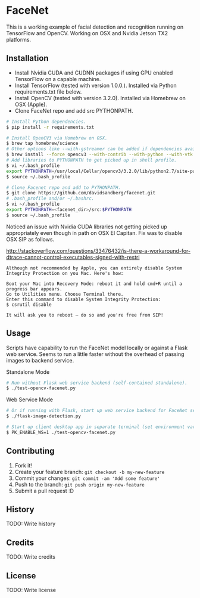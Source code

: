 # FaceNet

This is a working example of facial detection and recognition running on TensorFlow and OpenCV.  Working on OSX and Nvidia Jetson TX2 platforms.

## Installation

- Install Nvidia CUDA and CUDNN packages if using GPU enabled
  TensorFlow on a capable machine.
- Install TensorFlow (tested with version 1.0.0.).  Installed via Python
  requirements.txt file below.
- Install OpenCV (tested with version 3.2.0).  Installed via Homebrew on
  OSX (Apple).
- Clone FaceNet repo and add src PYTHONPATH.

```bash
# Install Python dependencies.
$ pip install -r requirements.txt

# Install OpenCV3 via Homebrew on OSX.
$ brew tap homebrew/science
# Other options like --with-gstreamer can be added if dependencies available.
$ brew install --force opencv3 --with-contrib --with-python --with-vtk
# Add libraries to PYTHONPATH to get picked up in shell profile.
$ vi ~/.bash_profile
export PYTHONPATH=/usr/local/Cellar/opencv3/3.2.0/lib/python2.7/site-packages:$PYTHONPATH
$ source ~/.bash_profile

# Clone Facenet repo and add to PYTHONPATH.
$ git clone https://github.com/davidsandberg/facenet.git
# .bash_profile and/or ~/.bashrc.
$ vi ~/.bash_profile
export PYTHONPATH=<facenet_dir>/src:$PYTHONPATH
$ source ~/.bash_profile
```

Noticed an issue with Nvidia CUDA libraries not getting picked up
appropriately even though in path on OSX El Capitan.  Fix was to disable OSX SIP as follows.

http://stackoverflow.com/questions/33476432/is-there-a-workaround-for-dtrace-cannot-control-executables-signed-with-restri

```
Although not recommended by Apple, you can entirely disable System Integrity Protection on you Mac. Here's how:

Boot your Mac into Recovery Mode: reboot it and hold cmd+R until a progress bar appears.
Go to Utilities menu. Choose Terminal there.
Enter this command to disable System Integrity Protection:
$ csrutil disable

It will ask you to reboot — do so and you're free from SIP!
```


## Usage

Scripts have capability to run the FaceNet model locally or against a Flask web service.  Seems to run a little
faster without the overhead of passing images to backend service.

Standalone Mode

```bash
# Run without Flask web service backend (self-contained standalone).
$ ./test-opencv-facenet.py
```

Web Service Mode

```bash
# Or if running with Flask, start up web service backend for FaceNet services.
$ ./flask-image-detection.py

# Start up client desktop app in separate terminal (set environment variable PK_ENABLE_WS).
$ PK_ENABLE_WS=1 ./test-opencv-facenet.py
```

## Contributing

1. Fork it!
2. Create your feature branch: `git checkout -b my-new-feature`
3. Commit your changes: `git commit -am 'Add some feature'`
4. Push to the branch: `git push origin my-new-feature`
5. Submit a pull request :D

## History

TODO: Write history

## Credits

TODO: Write credits

## License

TODO: Write license
